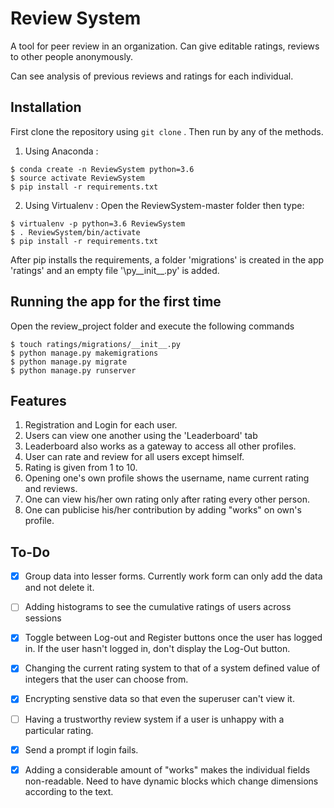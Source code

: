 # Review System
A tool for peer review in an organization.
Can give editable ratings, reviews to other people anonymously.

Can see analysis of previous reviews and ratings for each individual.

## Installation
First clone the repository using ```git clone``` . Then run by any of the methods.

1. Using Anaconda :

```
$ conda create -n ReviewSystem python=3.6
$ source activate ReviewSystem
$ pip install -r requirements.txt
```


2. Using Virtualenv :
Open the ReviewSystem-master folder then type:
```
$ virtualenv -p python=3.6 ReviewSystem
$ . ReviewSystem/bin/activate
$ pip install -r requirements.txt
```

After pip installs the requirements, a folder 'migrations' is created in the app 'ratings' and an empty file '\py__init__.py' is added. 

## Running the app for the first time

Open the review_project folder and execute the following commands 

```
$ touch ratings/migrations/__init__.py
$ python manage.py makemigrations
$ python manage.py migrate
$ python manage.py runserver
```

## Features

1. Registration and Login for each user.
2. Users can view one another using the 'Leaderboard' tab
3. Leaderboard also works as a gateway to access all other profiles.
4. User can rate and review for all users except himself.
5. Rating is given from 1 to 10.
6. Opening one's own profile shows the username, name current rating and reviews.
7. One can view his/her own rating only after rating every other person.
8. One can publicise his/her contribution by adding "works" on own's profile.


## To-Do

- [x] Group data into lesser forms. Currently work form can only add the data and not delete it.

- [ ] Adding histograms to see the cumulative ratings of users across sessions

- [x] Toggle between Log-out and Register buttons once the user has logged in. If the user hasn't logged in, don't display the Log-Out button.

- [x] Changing the current rating system to that of a system defined value of integers that the user can choose from.

- [x] Encrypting senstive data so that even the superuser can't view it.

- [ ] Having a trustworthy review system if a user is unhappy with a particular rating.

- [x] Send a prompt if login fails.

- [x] Adding a considerable amount of "works" makes the individual fields non-readable. Need to have dynamic blocks which change dimensions according to the text.

